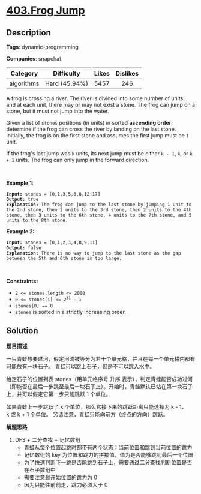 # [403.Frog Jump](https://leetcode.com/problems/frog-jump/description/)

## Description

**Tags**: dynamic-programming

**Companies**: snapchat

| Category | Difficulty | Likes | Dislikes |
| :------: | :--------: | :---: | :------: |
| algorithms | Hard (45.94%) | 5457 | 246 |

<p>A frog is crossing a river. The river is divided into some number of units, and at each unit, there may or may not exist a stone. The frog can jump on a stone, but it must not jump into the water.</p>
<p>Given a list of <code>stones</code>&nbsp;positions (in units) in sorted <strong>ascending order</strong>, determine if the frog can cross the river by landing on the last stone. Initially, the frog is on the first stone and assumes the first jump must be <code>1</code> unit.</p>
<p>If the frog&#39;s last jump was <code>k</code> units, its next jump must be either <code>k - 1</code>, <code>k</code>, or <code>k + 1</code> units. The frog can only jump in the forward direction.</p>
<p>&nbsp;</p>
<p><strong class="example">Example 1:</strong></p>
<pre><code><strong>Input:</strong> stones = [0,1,3,5,6,8,12,17]
<strong>Output:</strong> true
<strong>Explanation:</strong> The frog can jump to the last stone by jumping 1 unit to the 2nd stone, then 2 units to the 3rd stone, then 2 units to the 4th stone, then 3 units to the 6th stone, 4 units to the 7th stone, and 5 units to the 8th stone.</code></pre>
<p><strong class="example">Example 2:</strong></p>
<pre><code><strong>Input:</strong> stones = [0,1,2,3,4,8,9,11]
<strong>Output:</strong> false
<strong>Explanation:</strong> There is no way to jump to the last stone as the gap between the 5th and 6th stone is too large.</code></pre>
<p>&nbsp;</p>
<p><strong>Constraints:</strong></p>
<ul>
  <li><code>2 &lt;= stones.length &lt;= 2000</code></li>
  <li><code>0 &lt;= stones[i] &lt;= 2<sup>31</sup> - 1</code></li>
  <li><code>stones[0] == 0</code></li>
  <li><code>stones</code>&nbsp;is sorted in a strictly increasing order.</li>
</ul>

## Solution

**题目描述**

一只青蛙想要过河，假定河流被等分为若干个单元格，并且在每一个单元格内都有可能放有一块石子。 青蛙可以跳上石子，但是不可以跳入水中。

给定石子的位置列表 stones（用单元格序号 升序 表示），判定青蛙能否成功过河（即能否在最后一步跳至最后一块石子上）。开始时，青蛙默认已站在第一块石子上，并可以假定它第一步只能跳跃 1 个单位。

如果青蛙上一步跳跃了 k 个单位，那么它接下来的跳跃距离只能选择为 k - 1、k 或 k + 1 个单位。 另请注意，青蛙只能向前方（终点的方向）跳跃。

**解题思路**

1. DFS + 二分查找 + 记忆数组
   - 青蛙从每个位置起跳时都带有两个状态：当前位置和跳到当前位置的跳力
   - 记忆数组的 key 为位置和跳力的拼接值，值为是否能够跳到最后一个位置
   - 为了快速判断下一跳是否能跳到石子上，需要通过二分查找判断位置是否在石子数组中
   - 需要注意最开始位置的跳力为 0
   - 因为只能往前前走，跳力必须大于 0

